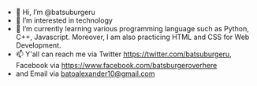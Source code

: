 - 👋 Hi, I’m @batsuburgeru
- 👀 I’m interested in technology
- 🌱 I’m currently learning various programming language such as Python, C++, Javascript. Moreover, I am also practicing HTML and CSS for Web Development.
- 📫 Y'all can reach me via Twitter https://twitter.com/batsuburgeru, Facebook via https://www.facebook.com/batsburgeroverhere
- and Email via batoalexander10@gmail.com

<!---
batsuburgeru/batsuburgeru is a ✨ special ✨ repository because its `README.md` (this file) appears on your GitHub profile.
You can click the Preview link to take a look at your changes.
--->
